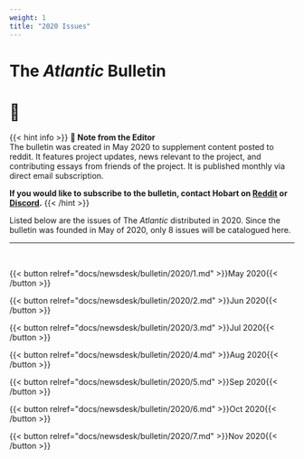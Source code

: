 ```yaml
---
weight: 1
title: "2020 Issues"
---
```


<div id="headerbox">
  <h1 class="alignleft">The <i>Atlantic</i> Bulletin</h1>
  <h1 class="alignright">🌼</h1>
</div>

{{< hint info >}}
**🌺 Note from the Editor**  
The bulletin was created in May 2020 to supplement content posted to reddit. It features project updates, news relevant to the project, and contributing essays from friends of the project. It is published monthly via direct email subscription.

**If you would like to subscribe to the bulletin, contact Hobart on [Reddit](www.reddit.com/r/vekllei) or [Discord](discord.gg/dCE6vSU).**
{{< /hint >}}

Listed below are the issues of The *Atlantic* distributed in 2020. Since the bulletin was founded in May of 2020, only 8 issues will be catalogued here.

---

<br>

{{< button relref="docs/newsdesk/bulletin/2020/1.md" >}}May 2020{{< /button >}}

{{< button relref="docs/newsdesk/bulletin/2020/2.md" >}}Jun 2020{{< /button >}}

{{< button relref="docs/newsdesk/bulletin/2020/3.md" >}}Jul 2020{{< /button >}}

{{< button relref="docs/newsdesk/bulletin/2020/4.md" >}}Aug 2020{{< /button >}}

{{< button relref="docs/newsdesk/bulletin/2020/5.md" >}}Sep 2020{{< /button >}}

{{< button relref="docs/newsdesk/bulletin/2020/6.md" >}}Oct 2020{{< /button >}}

{{< button relref="docs/newsdesk/bulletin/2020/7.md" >}}Nov 2020{{< /button >}}

<br>
